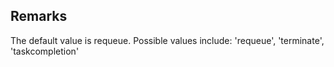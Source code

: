 ## Remarks  
 The default value is requeue. Possible values include: 'requeue',             'terminate', 'taskcompletion'